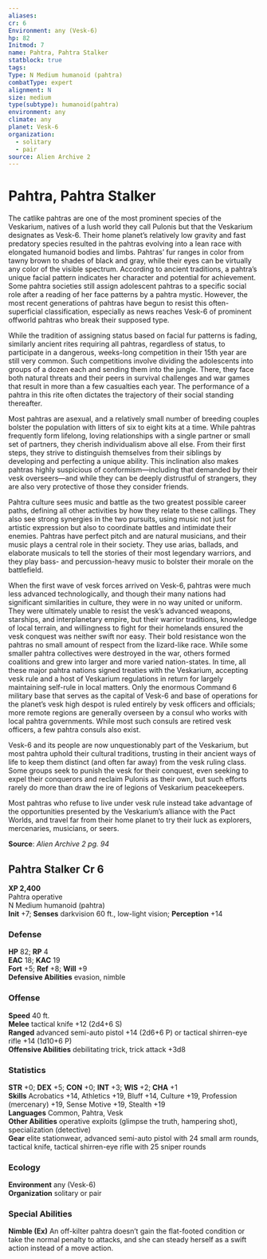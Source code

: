 ```yaml
---
aliases: 
cr: 6
Environment: any (Vesk-6)
hp: 82
Initmod: 7
name: Pahtra, Pahtra Stalker
statblock: true
tags: 
Type: N Medium humanoid (pahtra)
combatType: expert
alignment: N
size: medium
type(subtype): humanoid(pahtra)
environment: any
climate: any
planet: Vesk-6
organization:
  - solitary
  - pair
source: Alien Archive 2
---
```


# Pahtra, Pahtra Stalker

The catlike pahtras are one of the most prominent species of the Veskarium, natives of a lush world they call Pulonis but that the Veskarium designates as Vesk-6. Their home planet’s relatively low gravity and fast predatory species resulted in the pahtras evolving into a lean race with elongated humanoid bodies and limbs. Pahtras’ fur ranges in color from tawny brown to shades of black and gray, while their eyes can be virtually any color of the visible spectrum. According to ancient traditions, a pahtra’s unique facial pattern indicates her character and potential for achievement. Some pahtra societies still assign adolescent pahtras to a specific social role after a reading of her face patterns by a pahtra mystic. However, the most recent generations of pahtras have begun to resist this often-superficial classification, especially as news reaches Vesk-6 of prominent offworld pahtras who break their supposed type.

While the tradition of assigning status based on facial fur patterns is fading, similarly ancient rites requiring all pahtras, regardless of status, to participate in a dangerous, weeks-long competition in their 15th year are still very common. Such competitions involve dividing the adolescents into groups of a dozen each and sending them into the jungle. There, they face both natural threats and their peers in survival challenges and war games that result in more than a few casualties each year. The performance of a pahtra in this rite often dictates the trajectory of their social standing thereafter.

Most pahtras are asexual, and a relatively small number of breeding couples bolster the population with litters of six to eight kits at a time. While pahtras frequently form lifelong, loving relationships with a single partner or small set of partners, they cherish individualism above all else. From their first steps, they strive to distinguish themselves from their siblings by developing and perfecting a unique ability. This inclination also makes pahtras highly suspicious of conformism—including that demanded by their vesk overseers—and while they can be deeply distrustful of strangers, they are also very protective of those they consider friends.

Pahtra culture sees music and battle as the two greatest possible career paths, defining all other activities by how they relate to these callings. They also see strong synergies in the two pursuits, using music not just for artistic expression but also to coordinate battles and intimidate their enemies. Pahtras have perfect pitch and are natural musicians, and their music plays a central role in their society. They use arias, ballads, and elaborate musicals to tell the stories of their most legendary warriors, and they play bass- and percussion-heavy music to bolster their morale on the battlefield.

When the first wave of vesk forces arrived on Vesk-6, pahtras were much less advanced technologically, and though their many nations had significant similarities in culture, they were in no way united or uniform. They were ultimately unable to resist the vesk’s advanced weapons, starships, and interplanetary empire, but their warrior traditions, knowledge of local terrain, and willingness to fight for their homelands ensured the vesk conquest was neither swift nor easy. Their bold resistance won the pahtras no small amount of respect from the lizard-like race. While some smaller pahtra collectives were destroyed in the war, others formed coalitions and grew into larger and more varied nation-states. In time, all these major pahtra nations signed treaties with the Veskarium, accepting vesk rule and a host of Veskarium regulations in return for largely maintaining self-rule in local matters. Only the enormous Command 6 military base that serves as the capital of Vesk-6 and base of operations for the planet’s vesk high despot is ruled entirely by vesk officers and officials; more remote regions are generally overseen by a consul who works with local pahtra governments. While most such consuls are retired vesk officers, a few pahtra consuls also exist.

Vesk-6 and its people are now unquestionably part of the Veskarium, but most pahtra uphold their cultural traditions, trusting in their ancient ways of life to keep them distinct (and often far away) from the vesk ruling class. Some groups seek to punish the vesk for their conquest, even seeking to expel their conquerors and reclaim Pulonis as their own, but such efforts rarely do more than draw the ire of legions of Veskarium peacekeepers.

Most pahtras who refuse to live under vesk rule instead take advantage of the opportunities presented by the Veskarium’s alliance with the Pact Worlds, and travel far from their home planet to try their luck as explorers, mercenaries, musicians, or seers.

**Source**:  _Alien Archive 2 pg. 94_

## Pahtra Stalker Cr 6

**XP 2,400**  
Pahtra operative  
N Medium humanoid (pahtra)  
**Init** +7; **Senses** darkvision 60 ft., low-light vision; **Perception** +14  

### Defense

**HP** 82; **RP** 4  
**EAC** 18; **KAC** 19  
**Fort** +5; **Ref** +8; **Will** +9  
**Defensive Abilities** evasion, nimble  

### Offense

**Speed** 40 ft.  
**Melee** tactical knife +12 (2d4+6 S)  
**Ranged** advanced semi-auto pistol +14 (2d6+6 P) or tactical shirren-eye rifle +14 (1d10+6 P)  
**Offensive Abilities** debilitating trick, trick attack +3d8

### Statistics

**STR** +0; **DEX** +5; **CON** +0; **INT** +3; **WIS** +2; **CHA** +1  
**Skills** Acrobatics +14, Athletics +19, Bluff +14, Culture +19, Profession (mercenary) +19, Sense Motive +19, Stealth +19  
**Languages** Common, Pahtra, Vesk  
**Other Abilities** operative exploits (glimpse the truth, hampering shot), specialization (detective)  
**Gear** elite stationwear, advanced semi-auto pistol with 24 small arm rounds, tactical knife, tactical shirren-eye rifle with 25 sniper rounds

### Ecology

**Environment** any (Vesk-6)  
**Organization** solitary or pair

### Special Abilities

**Nimble (Ex)** An off-kilter pahtra doesn’t gain the flat-footed condition or take the normal penalty to attacks, and she can steady herself as a swift action instead of a move action.



